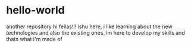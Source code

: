 # hello-world
another repository
hi fellas!!!
ishu here, i like learning about the new technologies and also the existing ones.
im here to develop my skills and thats what i'm made of
